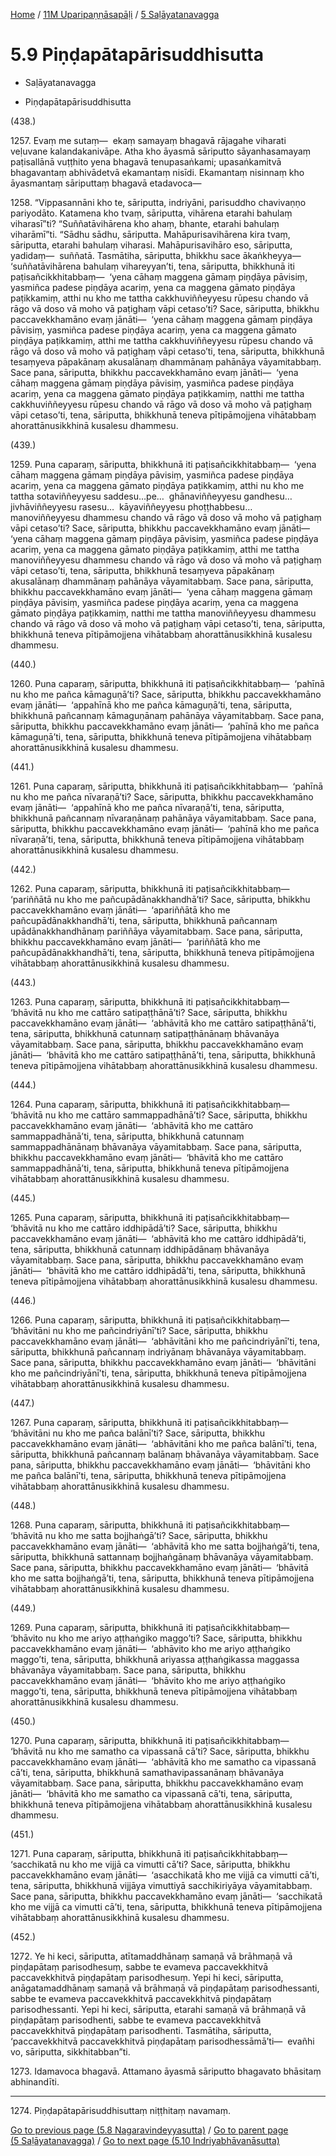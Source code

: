 
[Home](/) / [11M Uparipaṇṇāsapāḷi](...md) / [5 Saḷāyatanavagga](../11M/5.md)

# 5.9 Piṇḍapātapārisuddhisutta

* Saḷāyatanavagga

* Piṇḍapātapārisuddhisutta

(438.)

1257\. Evaṃ me sutaṃ—  ekaṃ samayaṃ bhagavā rājagahe viharati veḷuvane kalandakanivāpe. Atha kho āyasmā sāriputto sāyanhasamayaṃ paṭisallānā vuṭṭhito yena bhagavā tenupasaṅkami; upasaṅkamitvā bhagavantaṃ abhivādetvā ekamantaṃ nisīdi. Ekamantaṃ nisinnaṃ kho āyasmantaṃ sāriputtaṃ bhagavā etadavoca—

1258\. “Vippasannāni kho te, sāriputta, indriyāni, parisuddho chavivaṇṇo pariyodāto. Katamena kho tvaṃ, sāriputta, vihārena etarahi bahulaṃ viharasī”ti? “Suññatāvihārena kho ahaṃ, bhante, etarahi bahulaṃ viharāmī”ti. “Sādhu sādhu, sāriputta. Mahāpurisavihārena kira tvaṃ, sāriputta, etarahi bahulaṃ viharasi. Mahāpurisavihāro eso, sāriputta, yadidaṃ—  suññatā. Tasmātiha, sāriputta, bhikkhu sace ākaṅkheyya—  ‘suññatāvihārena bahulaṃ vihareyyan’ti, tena, sāriputta, bhikkhunā iti paṭisañcikkhitabbaṃ—  ‘yena cāhaṃ maggena gāmaṃ piṇḍāya pāvisiṃ, yasmiñca padese piṇḍāya acariṃ, yena ca maggena gāmato piṇḍāya paṭikkamiṃ, atthi nu kho me tattha cakkhuviññeyyesu rūpesu chando vā rāgo vā doso vā moho vā paṭighaṃ vāpi cetaso’ti? Sace, sāriputta, bhikkhu paccavekkhamāno evaṃ jānāti—  ‘yena cāhaṃ maggena gāmaṃ piṇḍāya pāvisiṃ, yasmiñca padese piṇḍāya acariṃ, yena ca maggena gāmato piṇḍāya paṭikkamiṃ, atthi me tattha cakkhuviññeyyesu rūpesu chando vā rāgo vā doso vā moho vā paṭighaṃ vāpi cetaso’ti, tena, sāriputta, bhikkhunā tesaṃyeva pāpakānaṃ akusalānaṃ dhammānaṃ pahānāya vāyamitabbaṃ. Sace pana, sāriputta, bhikkhu paccavekkhamāno evaṃ jānāti—  ‘yena cāhaṃ maggena gāmaṃ piṇḍāya pāvisiṃ, yasmiñca padese piṇḍāya acariṃ, yena ca maggena gāmato piṇḍāya paṭikkamiṃ, natthi me tattha cakkhuviññeyyesu rūpesu chando vā rāgo vā doso vā moho vā paṭighaṃ vāpi cetaso’ti, tena, sāriputta, bhikkhunā teneva pītipāmojjena vihātabbaṃ ahorattānusikkhinā kusalesu dhammesu.

(439.)

1259\. Puna caparaṃ, sāriputta, bhikkhunā iti paṭisañcikkhitabbaṃ—  ‘yena cāhaṃ maggena gāmaṃ piṇḍāya pāvisiṃ, yasmiñca padese piṇḍāya acariṃ, yena ca maggena gāmato piṇḍāya paṭikkamiṃ, atthi nu kho me tattha sotaviññeyyesu saddesu…pe…  ghānaviññeyyesu gandhesu…  jivhāviññeyyesu rasesu…  kāyaviññeyyesu phoṭṭhabbesu…  manoviññeyyesu dhammesu chando vā rāgo vā doso vā moho vā paṭighaṃ vāpi cetaso’ti? Sace, sāriputta, bhikkhu paccavekkhamāno evaṃ jānāti—  ‘yena cāhaṃ maggena gāmaṃ piṇḍāya pāvisiṃ, yasmiñca padese piṇḍāya acariṃ, yena ca maggena gāmato piṇḍāya paṭikkamiṃ, atthi me tattha manoviññeyyesu dhammesu chando vā rāgo vā doso vā moho vā paṭighaṃ vāpi cetaso’ti, tena, sāriputta, bhikkhunā tesaṃyeva pāpakānaṃ akusalānaṃ dhammānaṃ pahānāya vāyamitabbaṃ. Sace pana, sāriputta, bhikkhu paccavekkhamāno evaṃ jānāti—  ‘yena cāhaṃ maggena gāmaṃ piṇḍāya pāvisiṃ, yasmiñca padese piṇḍāya acariṃ, yena ca maggena gāmato piṇḍāya paṭikkamiṃ, natthi me tattha manoviññeyyesu dhammesu chando vā rāgo vā doso vā moho vā paṭighaṃ vāpi cetaso’ti, tena, sāriputta, bhikkhunā teneva pītipāmojjena vihātabbaṃ ahorattānusikkhinā kusalesu dhammesu.

(440.)

1260\. Puna caparaṃ, sāriputta, bhikkhunā iti paṭisañcikkhitabbaṃ—  ‘pahīnā nu kho me pañca kāmaguṇā’ti? Sace, sāriputta, bhikkhu paccavekkhamāno evaṃ jānāti—  ‘appahīnā kho me pañca kāmaguṇā’ti, tena, sāriputta, bhikkhunā pañcannaṃ kāmaguṇānaṃ pahānāya vāyamitabbaṃ. Sace pana, sāriputta, bhikkhu paccavekkhamāno evaṃ jānāti—  ‘pahīnā kho me pañca kāmaguṇā’ti, tena, sāriputta, bhikkhunā teneva pītipāmojjena vihātabbaṃ ahorattānusikkhinā kusalesu dhammesu.

(441.)

1261\. Puna caparaṃ, sāriputta, bhikkhunā iti paṭisañcikkhitabbaṃ—  ‘pahīnā nu kho me pañca nīvaraṇā’ti? Sace, sāriputta, bhikkhu paccavekkhamāno evaṃ jānāti—  ‘appahīnā kho me pañca nīvaraṇā’ti, tena, sāriputta, bhikkhunā pañcannaṃ nīvaraṇānaṃ pahānāya vāyamitabbaṃ. Sace pana, sāriputta, bhikkhu paccavekkhamāno evaṃ jānāti—  ‘pahīnā kho me pañca nīvaraṇā’ti, tena, sāriputta, bhikkhunā teneva pītipāmojjena vihātabbaṃ ahorattānusikkhinā kusalesu dhammesu.

(442.)

1262\. Puna caparaṃ, sāriputta, bhikkhunā iti paṭisañcikkhitabbaṃ—  ‘pariññātā nu kho me pañcupādānakkhandhā’ti? Sace, sāriputta, bhikkhu paccavekkhamāno evaṃ jānāti—  ‘apariññātā kho me pañcupādānakkhandhā’ti, tena, sāriputta, bhikkhunā pañcannaṃ upādānakkhandhānaṃ pariññāya vāyamitabbaṃ. Sace pana, sāriputta, bhikkhu paccavekkhamāno evaṃ jānāti—  ‘pariññātā kho me pañcupādānakkhandhā’ti, tena, sāriputta, bhikkhunā teneva pītipāmojjena vihātabbaṃ ahorattānusikkhinā kusalesu dhammesu.

(443.)

1263\. Puna caparaṃ, sāriputta, bhikkhunā iti paṭisañcikkhitabbaṃ—  ‘bhāvitā nu kho me cattāro satipaṭṭhānā’ti? Sace, sāriputta, bhikkhu paccavekkhamāno evaṃ jānāti—  ‘abhāvitā kho me cattāro satipaṭṭhānā’ti, tena, sāriputta, bhikkhunā catunnaṃ satipaṭṭhānānaṃ bhāvanāya vāyamitabbaṃ. Sace pana, sāriputta, bhikkhu paccavekkhamāno evaṃ jānāti—  ‘bhāvitā kho me cattāro satipaṭṭhānā’ti, tena, sāriputta, bhikkhunā teneva pītipāmojjena vihātabbaṃ ahorattānusikkhinā kusalesu dhammesu.

(444.)

1264\. Puna caparaṃ, sāriputta, bhikkhunā iti paṭisañcikkhitabbaṃ—  ‘bhāvitā nu kho me cattāro sammappadhānā’ti? Sace, sāriputta, bhikkhu paccavekkhamāno evaṃ jānāti—  ‘abhāvitā kho me cattāro sammappadhānā’ti, tena, sāriputta, bhikkhunā catunnaṃ sammappadhānānaṃ bhāvanāya vāyamitabbaṃ. Sace pana, sāriputta, bhikkhu paccavekkhamāno evaṃ jānāti—  ‘bhāvitā kho me cattāro sammappadhānā’ti, tena, sāriputta, bhikkhunā teneva pītipāmojjena vihātabbaṃ ahorattānusikkhinā kusalesu dhammesu.

(445.)

1265\. Puna caparaṃ, sāriputta, bhikkhunā iti paṭisañcikkhitabbaṃ—  ‘bhāvitā nu kho me cattāro iddhipādā’ti? Sace, sāriputta, bhikkhu paccavekkhamāno evaṃ jānāti—  ‘abhāvitā kho me cattāro iddhipādā’ti, tena, sāriputta, bhikkhunā catunnaṃ iddhipādānaṃ bhāvanāya vāyamitabbaṃ. Sace pana, sāriputta, bhikkhu paccavekkhamāno evaṃ jānāti—  ‘bhāvitā kho me cattāro iddhipādā’ti, tena, sāriputta, bhikkhunā teneva pītipāmojjena vihātabbaṃ ahorattānusikkhinā kusalesu dhammesu.

(446.)

1266\. Puna caparaṃ, sāriputta, bhikkhunā iti paṭisañcikkhitabbaṃ—  ‘bhāvitāni nu kho me pañcindriyānī’ti? Sace, sāriputta, bhikkhu paccavekkhamāno evaṃ jānāti—  ‘abhāvitāni kho me pañcindriyānī’ti, tena, sāriputta, bhikkhunā pañcannaṃ indriyānaṃ bhāvanāya vāyamitabbaṃ. Sace pana, sāriputta, bhikkhu paccavekkhamāno evaṃ jānāti—  ‘bhāvitāni kho me pañcindriyānī’ti, tena, sāriputta, bhikkhunā teneva pītipāmojjena vihātabbaṃ ahorattānusikkhinā kusalesu dhammesu.

(447.)

1267\. Puna caparaṃ, sāriputta, bhikkhunā iti paṭisañcikkhitabbaṃ—  ‘bhāvitāni nu kho me pañca balānī’ti? Sace, sāriputta, bhikkhu paccavekkhamāno evaṃ jānāti—  ‘abhāvitāni kho me pañca balānī’ti, tena, sāriputta, bhikkhunā pañcannaṃ balānaṃ bhāvanāya vāyamitabbaṃ. Sace pana, sāriputta, bhikkhu paccavekkhamāno evaṃ jānāti—  ‘bhāvitāni kho me pañca balānī’ti, tena, sāriputta, bhikkhunā teneva pītipāmojjena vihātabbaṃ ahorattānusikkhinā kusalesu dhammesu.

(448.)

1268\. Puna caparaṃ, sāriputta, bhikkhunā iti paṭisañcikkhitabbaṃ—  ‘bhāvitā nu kho me satta bojjhaṅgā’ti? Sace, sāriputta, bhikkhu paccavekkhamāno evaṃ jānāti—  ‘abhāvitā kho me satta bojjhaṅgā’ti, tena, sāriputta, bhikkhunā sattannaṃ bojjhaṅgānaṃ bhāvanāya vāyamitabbaṃ. Sace pana, sāriputta, bhikkhu paccavekkhamāno evaṃ jānāti—  ‘bhāvitā kho me satta bojjhaṅgā’ti, tena, sāriputta, bhikkhunā teneva pītipāmojjena vihātabbaṃ ahorattānusikkhinā kusalesu dhammesu.

(449.)

1269\. Puna caparaṃ, sāriputta, bhikkhunā iti paṭisañcikkhitabbaṃ—  ‘bhāvito nu kho me ariyo aṭṭhaṅgiko maggo’ti? Sace, sāriputta, bhikkhu paccavekkhamāno evaṃ jānāti—  ‘abhāvito kho me ariyo aṭṭhaṅgiko maggo’ti, tena, sāriputta, bhikkhunā ariyassa aṭṭhaṅgikassa maggassa bhāvanāya vāyamitabbaṃ. Sace pana, sāriputta, bhikkhu paccavekkhamāno evaṃ jānāti—  ‘bhāvito kho me ariyo aṭṭhaṅgiko maggo’ti, tena, sāriputta, bhikkhunā teneva pītipāmojjena vihātabbaṃ ahorattānusikkhinā kusalesu dhammesu.

(450.)

1270\. Puna caparaṃ, sāriputta, bhikkhunā iti paṭisañcikkhitabbaṃ—  ‘bhāvitā nu kho me samatho ca vipassanā cā’ti? Sace, sāriputta, bhikkhu paccavekkhamāno evaṃ jānāti—  ‘abhāvitā kho me samatho ca vipassanā cā’ti, tena, sāriputta, bhikkhunā samathavipassanānaṃ bhāvanāya vāyamitabbaṃ. Sace pana, sāriputta, bhikkhu paccavekkhamāno evaṃ jānāti—  ‘bhāvitā kho me samatho ca vipassanā cā’ti, tena, sāriputta, bhikkhunā teneva pītipāmojjena vihātabbaṃ ahorattānusikkhinā kusalesu dhammesu.

(451.)

1271\. Puna caparaṃ, sāriputta, bhikkhunā iti paṭisañcikkhitabbaṃ—  ‘sacchikatā nu kho me vijjā ca vimutti cā’ti? Sace, sāriputta, bhikkhu paccavekkhamāno evaṃ jānāti—  ‘asacchikatā kho me vijjā ca vimutti cā’ti, tena, sāriputta, bhikkhunā vijjāya vimuttiyā sacchikiriyāya vāyamitabbaṃ. Sace pana, sāriputta, bhikkhu paccavekkhamāno evaṃ jānāti—  ‘sacchikatā kho me vijjā ca vimutti cā’ti, tena, sāriputta, bhikkhunā teneva pītipāmojjena vihātabbaṃ ahorattānusikkhinā kusalesu dhammesu.

(452.)

1272\. Ye hi keci, sāriputta, atītamaddhānaṃ samaṇā vā brāhmaṇā vā piṇḍapātaṃ parisodhesuṃ, sabbe te evameva paccavekkhitvā paccavekkhitvā piṇḍapātaṃ parisodhesuṃ. Yepi hi keci, sāriputta, anāgatamaddhānaṃ samaṇā vā brāhmaṇā vā piṇḍapātaṃ parisodhessanti, sabbe te evameva paccavekkhitvā paccavekkhitvā piṇḍapātaṃ parisodhessanti. Yepi hi keci, sāriputta, etarahi samaṇā vā brāhmaṇā vā piṇḍapātaṃ parisodhenti, sabbe te evameva paccavekkhitvā paccavekkhitvā piṇḍapātaṃ parisodhenti. Tasmātiha, sāriputta, ‘paccavekkhitvā paccavekkhitvā piṇḍapātaṃ parisodhessāmā’ti—  evañhi vo, sāriputta, sikkhitabban”ti.

1273\. Idamavoca bhagavā. Attamano āyasmā sāriputto bhagavato bhāsitaṃ abhinandīti.

---

1274\. Piṇḍapātapārisuddhisuttaṃ niṭṭhitaṃ navamaṃ.



[Go to previous page (5.8 Nagaravindeyyasutta)](5.8.md) / [Go to parent page (5 Saḷāyatanavagga)](../11M/5.md) / [Go to next page (5.10 Indriyabhāvanāsutta)](5.10.md)


